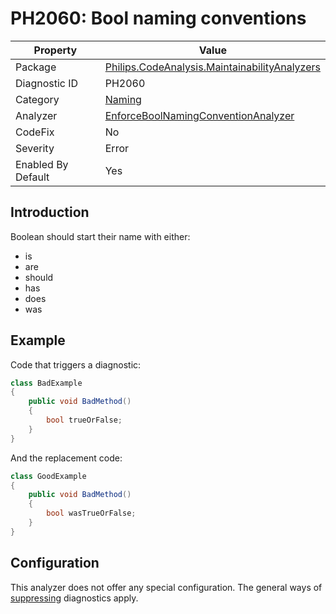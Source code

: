 # PH2060: Bool naming conventions

| Property | Value  |
|--|--|
| Package | [Philips.CodeAnalysis.MaintainabilityAnalyzers](https://www.nuget.org/packages/Philips.CodeAnalysis.MaintainabilityAnalyzers) |
| Diagnostic ID | PH2060 |
| Category  | [Naming](../Naming.md) |
| Analyzer | [EnforceBoolNamingConventionAnalyzer](https://github.com/philips-software/roslyn-analyzers/blob/master/Philips.CodeAnalysis.MaintainabilityAnalyzers/Naming/EnforceBoolNamingConventionAnalyzer.cs)
| CodeFix  | No |
| Severity | Error |
| Enabled By Default | Yes |

## Introduction

Boolean should start their name with either:
* is
* are
* should
* has
* does
* was

## Example

Code that triggers a diagnostic:
``` cs
class BadExample
{
    public void BadMethod()
    {
        bool trueOrFalse;
    }
}

```

And the replacement code:
``` cs
class GoodExample
{
    public void BadMethod()
    {
        bool wasTrueOrFalse;
    }
}

```

## Configuration

This analyzer does not offer any special configuration. The general ways of [suppressing](https://learn.microsoft.com/en-us/dotnet/fundamentals/code-analysis/suppress-warnings) diagnostics apply.
